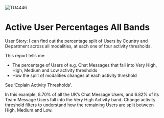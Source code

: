 ![TU4446](https://user-images.githubusercontent.com/69800776/92775819-9b0a2a00-f396-11ea-9030-65a24238fdad.png)

# Active User Percentages All Bands

User Story: I can find out the percentage split of Users by Country and Department across all modalities, at each one of four activity thresholds.

This report tells me:

- The percentage of Users of e.g. Chat Messages that fall into Very High, High, Medium and Low activity thresholds
- How the split of modalities changes at each activity threshold

See ‘Explain Activity Thresholds’. 

In this example, 8.70% of all the UK’s Chat Message Users, and 6.82% of its Team Message Users fall into the Very High Activity band. 
Change activity threshold filters to understand how the remaining Users are split between High, Medium and Low. 
